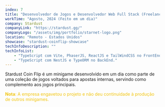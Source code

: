 ```yaml
---
index: 7
title: "Desenvolvedor de Jogos e Desenvolvedor Web Full Stack (Freelance)"
workTime: "Agosto, 2024 (Feito em um dia)"
company: Stardust
companyLink: "https://stardust.gg/"
companyLogo: "/assets/img/portfolio/starnet-logo.png"
location: "Remoto - Estados Unidos"
showcase: "stardust-coinflip-showcase"
techInfoDescription: ""
techInfoList:
    - "TypeScript com Vite, PhaserJS, ReactJS e TailWindCSS no FrontEnd."
    - "TypeScript com NestJS e TypeORM no BackEnd."
---
```

Stardust Coin Flip é um minigame desenvolvido em um dia como parte de uma coleção de jogos voltados para apostas internas, servindo como complemento aos jogos principais.
<p style="color:#f1c40f;">
    <b>Nota</b>: A empresa engavetou o projeto e não deu continuidade à produção de outros minigames.
</p>